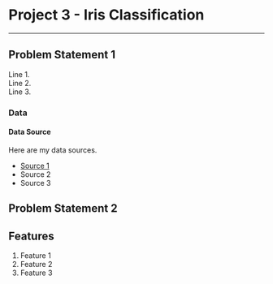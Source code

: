 # Project 3 - Iris Classification

---

## Problem Statement 1

Line 1.  
Line 2.  
Line 3.  

### Data

#### Data Source
Here are my data sources. <br>
* [Source 1](https://realpython.com/python-enumerate/)
* Source 2
* Source 3

## Problem Statement 2

## Features
1. Feature 1
1. Feature 2
1. Feature 3



